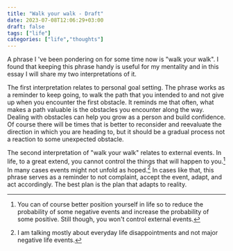 ```yaml
---
title: "Walk your walk - Draft"
date: 2023-07-08T12:06:29+03:00
draft: false
tags: ["life"]
categories: ["life","thoughts"]
---
```


<!--  0  -->
A phrase I 've been pondering on for some time now is "walk your walk".
I found that keeping this phrase handy is useful for my mentality
and in this essay I will share my two interpretations of it. 

The first interpretation relates to personal goal setting. 
The phrase works as a reminder to keep going,
to walk the path that you intended to 
and not give up when you encounter the first obstacle. 
It reminds me that often, what makes a path valuable
is the obstacles you encounter along the way.
Dealing with obstacles can help you grow as a person 
and build confidence. 
Of course there will be times that is better to reconsider and
reevaluate the direction in which you are heading to,
but it should be a gradual process
not a reaction to some unexpected obstacle.

The second interpretation of "walk your walk" relates to external events.
In life, to a great extend,
you cannot control the things that will happen to you.[^1]
In many cases events might not unfold as hoped.[^2]
In cases like that,
this phrase serves as a reminder to not complaint,
accept the event, adapt, and act accordingly.
The best plan is the plan that adapts to reality.

[^1]: You can of course better position yourself in life so to reduce the probability of some negative events and increase the probability of some positive. Still though, you won't control external events.
[^2]: I am talking mostly about everyday life disappointments and not major negative life events.
